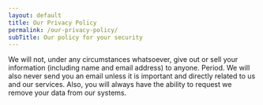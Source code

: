 ```yaml
---
layout: default
title: Our Privacy Policy
permalink: /our-privacy-policy/
subTitle: Our policy for your security
---
```


We will not, under any circumstances whatsoever, give out or sell your information (including name and email address) to anyone. Period. We will also never send you an email unless it is important and directly related to us and our services. Also, you will always have the ability to request we remove your data from our systems.